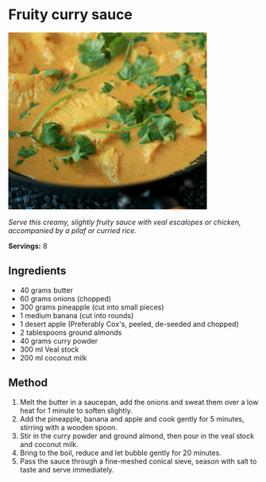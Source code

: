 # Fruity curry sauce

![Fruity curry sauce](resources/fruit-curry-sauce.png)

*Serve this creamy, slightly fruity sauce with veal escalopes or chicken, accompanied by a pilaf or curried rice.*

**Servings:**  8

## Ingredients
- 40 grams butter
- 60 grams onions (chopped)
- 300 grams pineapple (cut into small pieces)
- 1 medium banana (cut into rounds)
- 1 desert apple (Preferably Cox's, peeled, de-seeded and chopped)
- 2 tablespoons ground almonds
- 40 grams curry powder
- 300 ml Veal stock
- 200 ml coconut milk

## Method
1. Melt the butter in a saucepan, add the onions and sweat them over a low heat for 1 minute to soften slightly. 
1. Add the pineapple, banana and apple and cook gently for 5 minutes, stirring with a wooden spoon.
1. Stir in the curry powder and ground almond, then pour in the veal stock and coconut milk. 
1. Bring to the boil, reduce and let bubble gently for 20 minutes.
1. Pass the sauce through a fine-meshed conical sieve, season with salt to taste and serve immediately.

